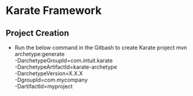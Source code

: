 # Karate Framework

## Project Creation

* Run the below command in the Gitbash to create Karate project
    mvn archetype:generate  \
-DarchetypeGroupId=com.intuit.karate \
-DarchetypeArtifactId=karate-archetype \
-DarchetypeVersion=X.X.X \
-DgroupId=com.mycompany \
-DartifactId=myproject
